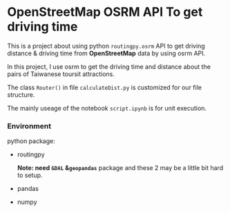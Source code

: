 # OpenStreetMap OSRM API To get driving time

This is a project about using python ```routingpy.osrm``` API 
to get driving distance & driving time from __OpenStreetMap__ data by using osrm API.

In this project, I use osrm to get the driving time and distance about the pairs of Taiwanese toursit attractions. 

The class ```Router()``` in file ```calculateDist.py``` is customized for our file structure.

The mainly useage of the notebook ```script.ipynb``` is for unit execution.

### Environment
python package:
- routingpy
  
  **Note: need ```GDAL``` &```geopandas```** package and these 2 may be a little bit hard to setup.
- pandas 
- numpy 

